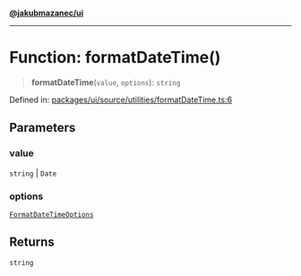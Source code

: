 [**@jakubmazanec/ui**](../README.md)

---

# Function: formatDateTime()

> **formatDateTime**(`value`, `options`): `string`

Defined in:
[packages/ui/source/utilities/formatDateTime.ts:6](https://github.com/jakubmazanec/tools/blob/90a5050fae768000bb00b2044438762c3c8c0f98/packages/ui/source/utilities/formatDateTime.ts#L6)

## Parameters

### value

`string` | `Date`

### options

[`FormatDateTimeOptions`](../type-aliases/FormatDateTimeOptions.md)

## Returns

`string`
